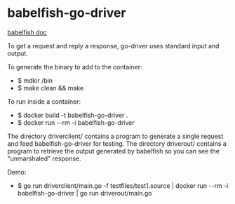 # babelfish-go-driver

[babelfish doc](https://github.com/src-d/babelfish)

To get a request and reply a response, go-driver uses standard input and output.

To generate the binary to add to the container:

* $ mdkir /bin
* $ make clean && make

To run inside a container:

* $ docker build -t babelfish-go-driver .
* $ docker run --rm -i babelfish-go-driver

The directory driverclient/ contains a program to generate a single request and feed babelfish-go-driver for testing.
The directory driverout/ contains a program to retrieve the output generated by babelfish so you can see the "unmarshaled" response.

Demo:

* $ go run driverclient/main.go -f testfiles/test1.source | docker run --rm -i babelfish-go-driver | go run driverout/main.go